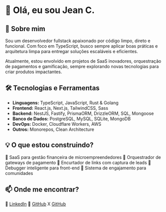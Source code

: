 # 👋 Olá, eu sou Jean C.

## 🚀 Sobre mim

Sou um desenvolvedor fullstack apaixonado por código limpo, direto e funcional. Com foco em TypeScript, busco sempre aplicar boas práticas e arquitetura limpa para entregar soluções escaláveis e eficientes.

Atualmente, estou envolvido em projetos de SaaS inovadores, orquestração de pagamentos e gamificação, sempre explorando novas tecnologias para criar produtos impactantes.

## 🛠️ Tecnologias e Ferramentas

- **Linguagens:** TypeScript, JavaScript, Rust & Golang
- **Frontend:** React.js, Next.js, TailwindCSS, Sass
- **Backend:** NestJS, Fastify, PrismaORM, DrizzleORM, SQL, Mongoose
- **Banco de Dados:** PostgreSQL, MySQL, SQLite, MongoDB
- **DevOps:** Docker, Cloudflare Workers, AWS
- **Outros:** Monorepos, Clean Architecture

## 💡 O que estou construindo?

🔹 SaaS para gestão financeira de microempreendedores
🔹 Orquestrador de gateways de pagamento
🔹 Encurtador de links com captura de leads
🔹 Debugger inteligente para front-end
🔹 Sistema de engajamento para comunidades

## 📫 Onde me encontrar?

💼 [LinkedIn](https://www.linkedin.com/in/jeancdev)
🐙 [GitHub](https://github.com/devJcdzn)
X [GitHub](https://x.com/clo_jeann)

